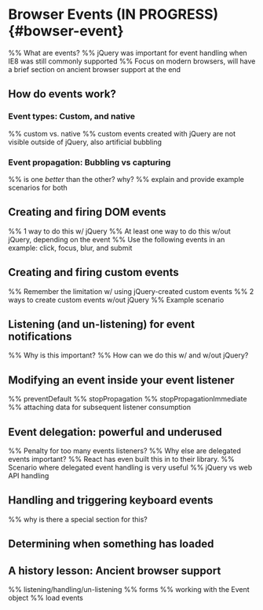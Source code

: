 # Browser Events (IN PROGRESS) {#bowser-event}
%% What are events?
%% jQuery was important for event handling when IE8 was still commonly supported
%% Focus on modern browsers, will have a brief section on ancient browser support at the end


## How do events work?


### Event types: Custom, and native
%% custom vs. native
%% custom events created with jQuery are not visible outside of jQuery, also artificial bubbling


### Event propagation: Bubbling vs capturing
%% is one _better_ than the other? why?
%% explain and provide example scenarios for both


## Creating and firing DOM events
%% 1 way to do this w/ jQuery
%% At least one way to do this w/out jQuery, depending on the event
%% Use the following events in an example: click, focus, blur, and submit


## Creating and firing custom events
%% Remember the limitation w/ using jQuery-created custom events
%% 2 ways to create custom events w/out jQuery
%% Example scenario


## Listening (and un-listening) for event notifications
%% Why is this important?
%% How can we do this w/ and w/out jQuery?


## Modifying an event inside your event listener
%% preventDefault
%% stopPropagation
%% stopPropagationImmediate
%% attaching data for subsequent listener consumption


## Event delegation: powerful and underused
%% Penalty for too many events listeners?
%% Why else are delegated events important?
%% React has even built this in to their library.
%% Scenario where delegated event handling is very useful
%% jQuery vs web API handling


## Handling and triggering keyboard events
%% why is there a special section for this?


## Determining when something has loaded


## A history lesson: Ancient browser support
%% listening/handling/un-listening
%% forms
%% working with the Event object
%% load events
